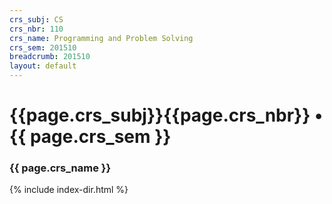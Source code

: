 ```yaml
---
crs_subj: CS
crs_nbr: 110
crs_name: Programming and Problem Solving
crs_sem: 201510
breadcrumb: 201510
layout: default
---
```

# {{page.crs_subj}}{{page.crs_nbr}} &bull; {{ page.crs_sem }}

### {{ page.crs_name }}

{% include index-dir.html %}
